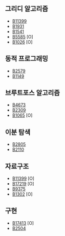 ## 그리디 알고리즘
- [B11399](https://www.acmicpc.net/problem/11399) 
- [B1931](https://www.acmicpc.net/problem/1931)
- [B1541](https://www.acmicpc.net/problem/1541)
- [B5585](https://www.acmicpc.net/problem/5585) [O]
- [B1026](https://www.acmicpc.net/problem/1026) [O]

## 동적 프로그래밍
- [B2579](https://www.acmicpc.net/problem/2579)
- [B1149](https://www.acmicpc.net/problem/1149)

## 브루트포스 알고리즘
- [B4673](https://www.acmicpc.net/problem/4673)
- [B2309](https://www.acmicpc.net/problem/2309)
- [B1065](https://www.acmicpc.net/problem/1065) [O]

## 이분 탐색
- [B2805](https://www.acmicpc.net/problem/2805)
- [B2110](https://www.acmicpc.net/problem/2110)

## 자료구조
- [B11399](https://www.acmicpc.net/problem/11399) [O]
- [B17219](https://www.acmicpc.net/problem/17219) [O]
- [B9375](https://www.acmicpc.net/problem/9375)
- [B1302](https://www.acmicpc.net/problem/1302) [O]

## 구현
- [B17413](https://www.acmicpc.net/problem/17413) [O]
- [B2504](https://www.acmicpc.net/problem/2504)